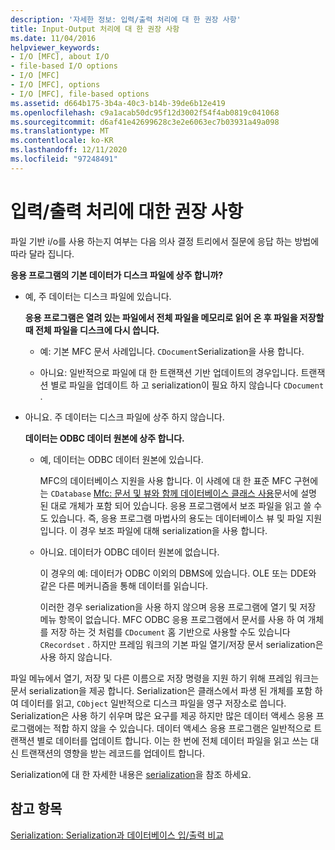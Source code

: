 ```yaml
---
description: '자세한 정보: 입력/출력 처리에 대 한 권장 사항'
title: Input-Output 처리에 대 한 권장 사항
ms.date: 11/04/2016
helpviewer_keywords:
- I/O [MFC], about I/O
- file-based I/O options
- I/O [MFC]
- I/O [MFC], options
- I/O [MFC], file-based options
ms.assetid: d664b175-3b4a-40c3-b14b-39de6b12e419
ms.openlocfilehash: c9a1acab50dc95f12d3002f54f4ab0819c041068
ms.sourcegitcommit: d6af41e42699628c3e2e6063ec7b03931a49a098
ms.translationtype: MT
ms.contentlocale: ko-KR
ms.lasthandoff: 12/11/2020
ms.locfileid: "97248491"
---
```

# <a name="recommendations-for-handling-inputoutput"></a>입력/출력 처리에 대한 권장 사항

파일 기반 i/o를 사용 하는지 여부는 다음 의사 결정 트리에서 질문에 응답 하는 방법에 따라 달라 집니다.

**응용 프로그램의 기본 데이터가 디스크 파일에 상주 합니까?**

- 예, 주 데이터는 디스크 파일에 있습니다.

   **응용 프로그램은 열려 있는 파일에서 전체 파일을 메모리로 읽어 온 후 파일을 저장할 때 전체 파일을 디스크에 다시 씁니다.**

  - 예: 기본 MFC 문서 사례입니다. `CDocument`Serialization을 사용 합니다.

  - 아니요: 일반적으로 파일에 대 한 트랜잭션 기반 업데이트의 경우입니다. 트랜잭션 별로 파일을 업데이트 하 고 serialization이 필요 하지 않습니다 `CDocument` .

- 아니요. 주 데이터는 디스크 파일에 상주 하지 않습니다.

   **데이터는 ODBC 데이터 원본에 상주 합니다.**

  - 예, 데이터는 ODBC 데이터 원본에 있습니다.

      MFC의 데이터베이스 지원을 사용 합니다. 이 사례에 대 한 표준 MFC 구현에는 `CDatabase` [Mfc: 문서 및 뷰와 함께 데이터베이스 클래스 사용](../data/mfc-using-database-classes-with-documents-and-views.md)문서에 설명 된 대로 개체가 포함 되어 있습니다. 응용 프로그램에서 보조 파일을 읽고 쓸 수도 있습니다. 즉, 응용 프로그램 마법사의 용도는 데이터베이스 뷰 및 파일 지원입니다. 이 경우 보조 파일에 대해 serialization을 사용 합니다.

  - 아니요. 데이터가 ODBC 데이터 원본에 없습니다.

      이 경우의 예: 데이터가 ODBC 이외의 DBMS에 있습니다. OLE 또는 DDE와 같은 다른 메커니즘을 통해 데이터를 읽습니다.

      이러한 경우 serialization을 사용 하지 않으며 응용 프로그램에 열기 및 저장 메뉴 항목이 없습니다. MFC ODBC 응용 프로그램에서 문서를 사용 하 여 개체를 저장 하는 것 처럼를 `CDocument` 홈 기반으로 사용할 수도 있습니다 `CRecordset` . 하지만 프레임 워크의 기본 파일 열기/저장 문서 serialization은 사용 하지 않습니다.

파일 메뉴에서 열기, 저장 및 다른 이름으로 저장 명령을 지원 하기 위해 프레임 워크는 문서 serialization을 제공 합니다. Serialization은 클래스에서 파생 된 개체를 포함 하 여 데이터를 읽고, `CObject` 일반적으로 디스크 파일을 영구 저장소로 씁니다. Serialization은 사용 하기 쉬우며 많은 요구를 제공 하지만 많은 데이터 액세스 응용 프로그램에는 적합 하지 않을 수 있습니다. 데이터 액세스 응용 프로그램은 일반적으로 트랜잭션 별로 데이터를 업데이트 합니다. 이는 한 번에 전체 데이터 파일을 읽고 쓰는 대신 트랜잭션의 영향을 받는 레코드를 업데이트 합니다.

Serialization에 대 한 자세한 내용은 [serialization](../mfc/serialization-in-mfc.md)을 참조 하세요.

## <a name="see-also"></a>참고 항목

[Serialization: Serialization과 데이터베이스 입/출력 비교](../mfc/serialization-serialization-vs-database-input-output.md)
